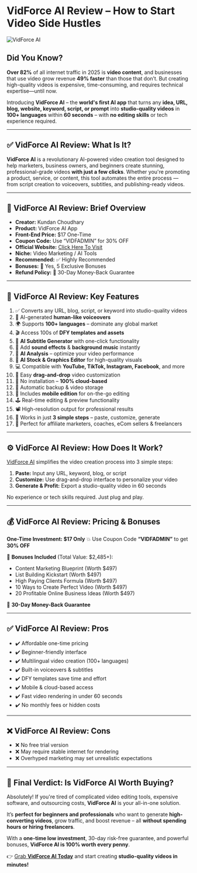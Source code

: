 # VidForce AI Review – How to Start Video Side Hustles
![VidForce AI](https://github.com/user-attachments/assets/6b3fe212-09c3-47f5-bf95-b8a58360ebaa)


## **Did You Know?**

**Over 82%** of all internet traffic in 2025 is **video content**, and businesses that use video grow revenue **49% faster** than those that don’t.
But creating high-quality videos is expensive, time-consuming, and requires technical expertise—until now.

Introducing **VidForce AI** – the **world's first AI app** that turns any **idea, URL, blog, website, keyword, script, or prompt** into **studio-quality videos** in **100+ languages** within **60 seconds** – with **no editing skills** or tech experience required.

---

## ✅ **VidForce AI Review: What Is It?**

**VidForce AI** is a revolutionary AI-powered video creation tool designed to help marketers, business owners, and beginners create stunning, professional-grade videos **with just a few clicks**. Whether you're promoting a product, service, or content, this tool automates the entire process — from script creation to voiceovers, subtitles, and publishing-ready videos.

---

## 📌 **VidForce AI Review: Brief Overview**

* **Creator:** Kundan Choudhary
* **Product:** VidForce AI App
* **Front-End Price:** \$17 One-Time
* **Coupon Code:** Use “VIDFADMIN” for 30% OFF
* **Official Website:** [Click Here To Visit](https://bit.ly/4dxD6KQ)
* **Niche:** Video Marketing / AI Tools
* **Recommended:** ✅ Highly Recommended
* **Bonuses:** 🎁 Yes, 5 Exclusive Bonuses
* **Refund Policy:** 🔄 30-Day Money-Back Guarantee

---

## 🌟 **VidForce AI Review: Key Features**

1. ✅ Converts any URL, blog, script, or keyword into studio-quality videos
2. 🎤 AI-generated **human-like voiceovers**
3. 🌍 Supports **100+ languages** – dominate any global market
4. 🎬 Access 100s of **DFY templates and assets**
5. 📝 **AI Subtitle Generator** with one-click functionality
6. 🎵 Add **sound effects** & **background music** instantly
7. 🧠 **AI Analysis** – optimize your video performance
8. 📸 **AI Stock & Graphics Editor** for high-quality visuals
9. 💻 Compatible with **YouTube, TikTok, Instagram, Facebook**, and more
10. 🧰 Easy **drag-and-drop** video customization
11. 🧩 No installation – **100% cloud-based**
12. 🔁 Automatic backup & video storage
13. 📱 Includes **mobile edition** for on-the-go editing
14. 🕹️ Real-time editing & preview functionality
15. 📽️ High-resolution output for professional results
16. 🔧 Works in just **3 simple steps** – paste, customize, generate
17. 💼 Perfect for affiliate marketers, coaches, eCom sellers & freelancers

---

## ⚙️ **VidForce AI Review: How Does It Work?**

[VidForce AI](https://bit.ly/4dxD6KQ) simplifies the video creation process into 3 simple steps:

1. **Paste:** Input any URL, keyword, blog, or script
2. **Customize:** Use drag-and-drop interface to personalize your video
3. **Generate & Profit:** Export a studio-quality video in 60 seconds

No experience or tech skills required. Just plug and play.

---

## 💰 **VidForce AI Review: Pricing & Bonuses**

**One-Time Investment: \$17 Only**
💥 Use Coupon Code **“VIDFADMIN”** to get **30% OFF**

🎁 **Bonuses Included** (Total Value: \$2,485+):

* Content Marketing Blueprint (Worth \$497)
* List Building Kickstart (Worth \$497)
* High Paying Clients Formula (Worth \$497)
* 10 Ways to Create Perfect Video (Worth \$497)
* 20 Profitable Online Business Ideas (Worth \$497)

🔁 **30-Day Money-Back Guarantee**

---

## ✅ **VidForce AI Review: Pros**

* ✔️ Affordable one-time pricing
* ✔️ Beginner-friendly interface
* ✔️ Multilingual video creation (100+ languages)
* ✔️ Built-in voiceovers & subtitles
* ✔️ DFY templates save time and effort
* ✔️ Mobile & cloud-based access
* ✔️ Fast video rendering in under 60 seconds
* ✔️ No monthly fees or hidden costs

---

## ❌ **VidForce AI Review: Cons**

* ❌ No free trial version
* ❌ May require stable internet for rendering
* ❌ Overhyped marketing may set unrealistic expectations

---

## 🎯 **Final Verdict: Is VidForce AI Worth Buying?**

Absolutely! If you're tired of complicated video editing tools, expensive software, and outsourcing costs, **VidForce AI** is your all-in-one solution.

It’s **perfect for beginners and professionals** who want to generate **high-converting videos**, grow traffic, and boost revenue – all **without spending hours or hiring freelancers**.

With a **one-time low investment**, 30-day risk-free guarantee, and powerful bonuses, **VidForce AI is 100% worth every penny**.

👉 [Grab **VidForce AI Today**](https://bit.ly/4dxD6KQ) and start creating **studio-quality videos in minutes!**




